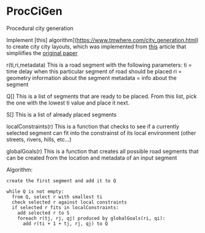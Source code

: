 # ProcCiGen

Procedural city generation

Implement [this] algorithm](https://www.tmwhere.com/city_generation.html) to create city city layouts, which was implemented from [this](https://nothings.org/gamedev/l_systems.html) article that simpliifies the [original paper](https://cgl.ethz.ch/Downloads/Publications/Papers/2001/p_Par01.pdf)


r(ti,ri,metadata)
This is a road segment with the following parameters:
ti = time delay when this particular segment of road should be placed
ri = geometry information about the segment
metadata = info about the segment

Q[]
This is a list of segments that are ready to be placed. From this list, pick the one with the lowest ti value and place it next.

S[]
This is a list of already placed segments

localConstraints(r)
This is a function that checks to see if a currently selected segment can fit into the constrainst of its local environment (other streets, rivers, hills, etc...)

globalGoals(r)
This is a function that creates all possible road segments that can be created from the location and metadata of an input segment

Algorithm:

~~~
create the first segment and add it to Q

while Q is not empty:
  from Q, select r with smallest ti
  check selected r against local constraints
  if selected r fits in localConstraints:
    add selected r to S
    foreach r(tj, rj, qj) produced by globalGoals(ri, qi):
      add r(ti + 1 + tj, rj, qj) to Q
~~~

